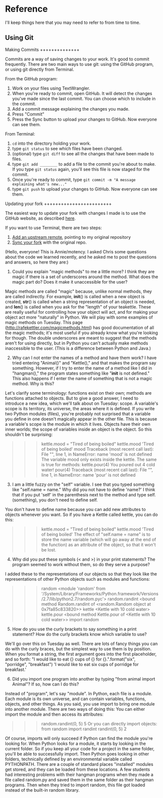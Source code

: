 Reference
=========

I'll keep things here that you may need to refer to from time to time.


Using Git
---------

Making Commits
++++++++++++++

Commits are a way of saving changes to your work. It's good to commit 
frequently. There are two main ways to use git: using the GitHub program,
or using git directly from Terminal.

From the GitHub program:

1. Work on your files using TextWrangler.
2. When you're ready to commit, open GitHub. It will detect the changes you've 
  made since the last commit. You can choose which to include in the commit. 
3. Add a commit message explaining the changes you made. 
4. Press "Commit"
5. Press the Sync button to upload your changes to GitHub. Now everyone can 
   see them. 

From Terminal:

1. `cd` into the directory holding your work.
2. type `git status` to see which files have been changed. 
3. (optional) type `git diff` to see all the changes that have been made to files.
4. type `git add ________` to add a file to the commit you're about to make. If you 
   type `git status` again, you'll see this file is now staged for the commit.
5. Once you're ready to commit, type `git commit -m "A message explaining what's new..."`
6. type `git push` to upload your changes to GitHub. Now everyone can see them.

Updating your fork
++++++++++++++++++++++++

The easiest way to update your fork with changes I made is to use the GitHub website, as 
described [here](http://www.hpique.com/2013/09/updating-a-fork-directly-from-github/).

If you want to use Terminal, there are two steps:

1. [Add an upstream remote](https://help.github.com/articles/configuring-a-remote-for-a-fork/), pointing to 
   my original repository
2. [Sync your fork](https://help.github.com/articles/syncing-a-fork/) with the original repo.

(Hello, everyone! This is Annie/motency. I asked Chris some questions about the code we learned recently, and he asked me to post the questions and answers, so here they are:)

1. Could you explain "magic methods" to me a little more? I think they are magic if there is a set of underscores around the method. What does the magic part do? Does it make it unaccessible for the user?

Magic methods are called "magic" because, unlike normal methods, they are called indirectly. For example, __init__() is called when a new object is created, __str__() is called when a string representation of an object is needed, and __len__() is called when you ask for the "length" of your teakettle.  These are really useful for controlling how your object will act, and for making your object act more "naturally" in Python. We will play with some examples of magic methods on Tuesday. This page (http://rafekettler.com/magicmethods.html) has good documentation of all the magic methods; it's most useful if you already know what you're looking for though. The double underscores are meant to suggest that the methods aren't for using directly, but in Python you can't actually make methods inaccessible to the user. (This is a difference between Python and Java.)

2. Why can I not enter the names of a method and have them work? I have tried entering "Animal()" and "Kettle()," and that makes the program say something. However, if I try to enter the name of a method like I did in "hangman()," the program states something like "__init__ is not defined." This also happens if I enter the name of something that is not a magic method. Why is this?

Let's clarify some terminology: functions exist on their own; methods are functions attached to objects. But to give a good answer, I need to introduce a new idea, which we'll talk about on Tuesday: scope. A variable's scope is its territory, its universe, the areas where it is defined. If you write two Python modules (files), you're probably not surprised that a variable you define in one doesn't magically appear in the other file. This is because a variable's scope is the module in which it lives. Objects have their own inner worlds; the scope of variables inside an object is the object. So this shouldn't be surprising: 
>>> kettle.mood = "Tired of being boiled"
>>> kettle.mood
'Tired of being boiled'
>>> mood
Traceback (most recent call last):
  File "<stdin>", line 1, in <module>
NameError: name 'mood' is not defined
The variable mood only exists inside the kettle. The same is true for methods:
>>> kettle.pour(4)
You poured out 4 cold water!
>>> pour(4)
Traceback (most recent call last):
  File "<stdin>", line 1, in <module>
NameError: name 'pour' is not defined

3. I am a little fuzzy on the "self" variable. I see that you typed something like "self.name = name." Why did you not have to define 'name?' I think that if you put 'self' in the parenthesis next to the method and type self.(something), you don't need to define self.

You don't have to define name because you can add new attributes to objects whenever you want. So if you have a Kettle called kettle, you can do this:
>>> kettle.mood = "Tired of being boiled"
>>> kettle.mood
'Tired of being boiled'
The effect of "self.name = name" is to store the name variable (which will go away at the end of the function) as an attribute of the object, so that it won't be lost. 

4. Why did you put these symbols (< and >) in your print statements? The program seemed to work without them, so do they serve a purpose?

I added these to the representations of our objects so that they look like the representations of other Python objects such as modules and functions: 
>>> random
<module 'random' from '/System/Library/Frameworks/Python.framework/Versions/2.7/lib/python2.7/random.pyc'>
>>> random.randint
<bound method Random.randint of <random.Random object at 0x7fa85c833820>>
>>> kettle
<Kettle with 10 cold water>
>>> kettle.pour
<bound method Kettle.pour of <Kettle with 10 cold water>>
>>> import random

5. How do you use the curly brackets to say something in a print statement? How do the curly brackets know which variable to use?

We'll go over this on Tuesday as well. There are lots of fancy things you can do with the curly braces, but the simplest way to use them is by position. When you format a string, the first argument goes into the first placeholder, and so forth:
"I would like to eat {} cups of {} for {}.".format("six", "porridge", "breakfast")
'I would like to eat six cups of porridge for breakfast.'

6. Did you import one program into another by typing "from animal import Animal"? If so, how can I do this?

Instead of "program", let's say "module". In Python, each file is a module. Each module is its own universe, and can contain variables, functions, objects, and other things. As you said, you use import to bring one module into another module. There are two ways of doing this: You can either import the module and then access its attributes:
>>> random.randint(0, 5)
5
Or you can directly import objects:
>>> from random import randint
>>> randint(0, 5)
2
 
Of course, imports will only succeed if Python can find the module you're looking for. When Python looks for a module, it starts by looking in the current folder. So if you keep all your code for a project in the same folder, you'll be able to successfully import. Then Python goes looking in other folders, technically defined by an environmental variable called PYTHONPATH. There are a couple of standard places "installed" modules get stored, and they can be loaded from these locations. 
A few students had interesting problems with their hangman programs when they made a file called random.py and saved them in the same folder as their hangman programs. Then when they tried to import random, this file got loaded instead of the built-in random library. 
